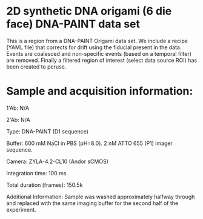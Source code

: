 # 2D synthetic DNA origami (6 die face) DNA-PAINT data set #

This is a region from a DNA-PAINT Origami data set. We include a recipe (YAML file) that corrects for drift using the fiducial present in the data. Events are coalesced and non-specific events (based on a temporal filter) are removed. Finally a filtered region of interest (select data source ROI) has been created to peruse.


# Sample and acquisition information: #

1'Ab: N/A

2'Ab: N/A

Type: DNA-PAINT (D1 sequence)

Buffer: 600 mM NaCl in PBS (pH=8.0). 2 nM ATTO 655 (P1) imager sequence.

Camera: ZYLA-4.2-CL10 (Andor sCMOS)

Integration time:  100 ms

Total duration (frames): 150.5k
 
Additional Information: Sample was washed approximately halfway through and replaced with the same imaging buffer for the second half of the experiment.